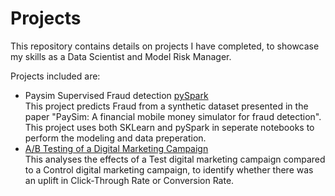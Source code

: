 # Projects
This repository contains details on projects I have completed, to showcase my skills as a Data Scientist and Model Risk Manager.

Projects included are:
* Paysim Supervised Fraud detection
  [pySpark](https://github.com/tewed/projects/blob/3ece70eb0e2acaddb50900c284b0b911433b5ca8/Paysim_Fraud/Paysim_Fraud_Detection_Spark.ipynb)  
  This project predicts Fraud from a synthetic dataset presented in the paper "PaySim: A financial mobile money simulator for fraud detection".
  This project uses both SKLearn and pySpark in seperate notebooks to perform the modeling and data preperation.
* [A/B Testing of a Digital Marketing Campaign](https://github.com/tewed/projects/tree/a100c42ae674446c518d090399c3015ebfdd00c1/AB%20Testing%20Digital%20Marketing%20)  
  This analyses the effects of a Test digital marketing campaign compared to a Control digital marketing campaign, to identify whether there was an uplift in Click-Through Rate or Conversion Rate.
